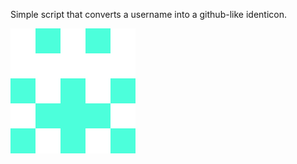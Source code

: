 Simple script that converts a username into a github-like identicon.

![alt text](identicon.png "Convert joshddunn to an identicon.")
